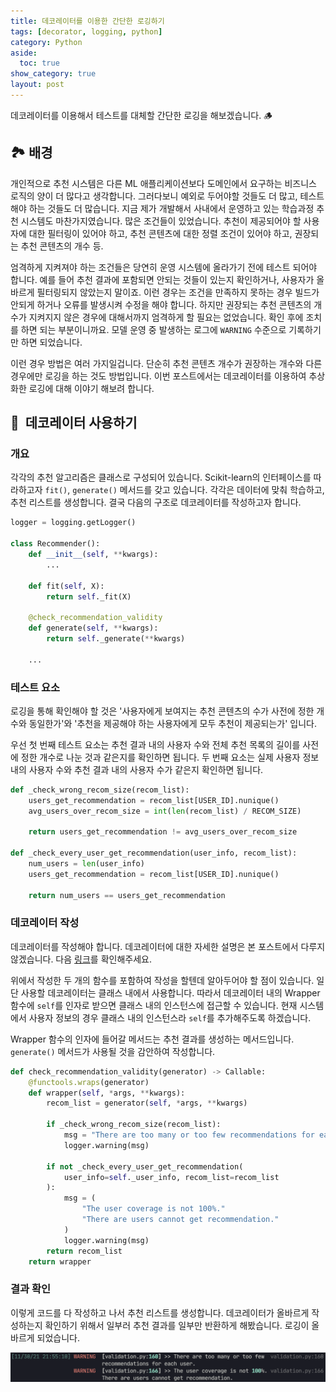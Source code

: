 ```yaml
---
title: 데코레이터를 이용한 간단한 로깅하기
tags: [decorator, logging, python]
category: Python
aside:
  toc: true
show_category: true
layout: post
---
```


데코레이터를 이용해서 테스트를 대체할 간단한 로깅을 해보겠습니다. 🪵

<!--more-->

## 🏞 배경

개인적으로 추천 시스템은 다른 ML 애플리케이션보다 도메인에서 요구하는 비즈니스 로직의 양이 더 많다고 생각합니다. 그러다보니 예외로 두어야할 것들도 더 많고, 테스트해야 하는 것들도 더 많습니다. 지금 제가 개발해서 사내에서 운영하고 있는 학습과정 추천 시스템도 마찬가지였습니다.  많은 조건들이 있었습니다. 추천이 제공되어야 할 사용자에 대한 필터링이 있어야 하고, 추천 콘텐츠에 대한 정렬 조건이 있어야 하고, 권장되는 추천 콘텐츠의 개수 등.

엄격하게 지켜져야 하는 조건들은 당연히 운영 시스템에 올라가기 전에 테스트 되어야 합니다. 예를 들어 추천 결과에 포함되면 안되는 것들이 있는지 확인하거나, 사용자가 올바르게 필터링되지 않았는지 말이죠. 이런 경우는 조건을 만족하지 못하는 경우 빌드가 안되게 하거나 오류를 발생시켜 수정을 해야 합니다. 하지만 권장되는 추천 콘텐츠의 개수가 지켜지지 않은 경우에 대해서까지 엄격하게 할 필요는 없었습니다. 확인 후에 조치를 하면 되는 부분이니까요. 모델 운영 중 발생하는 로그에 `WARNING` 수준으로 기록하기만 하면 되었습니다. 

이런 경우 방법은 여러 가지일겁니다. 단순히 추천 콘텐츠 개수가 권장하는 개수와 다른 경우에만 로깅을 하는 것도 방법입니다. 이번 포스트에서는 데코레이터를 이용하여 추상화한 로깅에 대해 이야기 해보려 합니다.

## 📝  데코레이터 사용하기

### 개요

각각의 추천 알고리즘은 클래스로 구성되어 있습니다. Scikit-learn의 인터페이스를 따라하고자 `fit()`, `generate()` 메서드를 갖고 있습니다. 각각은 데이터에 맞춰 학습하고, 추천 리스트를 생성합니다. 결국 다음의 구조로 데코레이터를 작성하고자 합니다.

```python
logger = logging.getLogger()

class Recommender():
	def __init__(self, **kwargs):
		...
	
	def fit(self, X):
		return self._fit(X)

	@check_recommendation_validity
	def generate(self, **kwargs):
		return self._generate(**kwargs)

	...
```

### 테스트 요소

로깅을 통해 확인해야 할 것은 '사용자에게 보여지는 추천 콘텐츠의 수가 사전에 정한 개수와 동일한가'와 '추천을 제공해야 하는 사용자에게 모두 추천이 제공되는가' 입니다. 

우선 첫 번째 테스트 요소는 추천 결과 내의 사용자 수와 전체 추천 목록의 길이를 사전에 정한 개수로 나눈 것과 같은지를 확인하면 됩니다. 두 번째 요소는 실제 사용자 정보 내의 사용자 수와 추천 결과 내의 사용자 수가 같은지 확인하면 됩니다.

```python
def _check_wrong_recom_size(recom_list):
	users_get_recommendation = recom_list[USER_ID].nunique()
	avg_users_over_recom_size = int(len(recom_list) / RECOM_SIZE)

	return users_get_recommendation != avg_users_over_recom_size

def _check_every_user_get_recommendation(user_info, recom_list):
	num_users = len(user_info)
	users_get_recommendation = recom_list[USER_ID].nunique()

	return num_users == users_get_recommendation
```

### 데코레이터 작성

데코레이터를 작성해야 합니다. 데코레이터에 대한 자세한 설명은 본 포스트에서 다루지 않겠습니다. 다음 [링크](https://wikidocs.net/83687)를 확인해주세요.

위에서 작성한 두 개의 함수를 포함하여 작성을 할텐데 알아두어야 할 점이 있습니다. 일단 사용할 데코레이터는 클래스 내에서 사용합니다. 따라서 데코레이터 내의 Wrapper 함수에 `self`를 인자로 받으면 클래스 내의 인스턴스에 접근할 수 있습니다. 현재 시스템에서 사용자 정보의 경우 클래스 내의 인스턴스라 `self`를 추가해주도록 하겠습니다.

Wrapper 함수의 인자에 들어갈 메서드는 추천 결과를 생성하는 메서드입니다. `generate()` 메서드가 사용될 것을 감안하여 작성합니다.

```python
def check_recommendation_validity(generator) -> Callable:
    @functools.wraps(generator)
    def wrapper(self, *args, **kwargs):
        recom_list = generator(self, *args, **kwargs)
    
        if _check_wrong_recom_size(recom_list):
            msg = "There are too many or too few recommendations for each user."
            logger.warning(msg)
        
        if not _check_every_user_get_recommendation(
            user_info=self._user_info, recom_list=recom_list
        ):
            msg = (
                "The user coverage is not 100%."
                "There are users cannot get recommendation."
            )
            logger.warning(msg)
        return recom_list
    return wrapper

```

### 결과 확인

이렇게 코드를 다 작성하고 나서 추천 리스트를 생성합니다. 데코레이터가 올바르게 작성하는지 확인하기 위해서 일부러 추천 결과를 일부만 반환하게 해봤습니다. 로깅이 올바르게 되었습니다.

![](/assets/images/2021-11-30-simple-logging-using-decorator/result.png)
